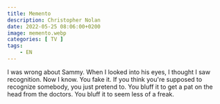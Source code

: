 ```yaml
---
title: Memento
description: Christopher Nolan
date: 2022-05-25 08:06:00+0200
image: memento.webp
categories: [ TV ]
tags:
    - EN
---
```


I was wrong about Sammy. When I looked into his eyes, I thought I saw recognition. Now I know. You fake it. If you think you're supposed to recognize somebody, you just pretend to. You bluff it to get a pat on the head from the doctors. You bluff it to seem less of a freak.
